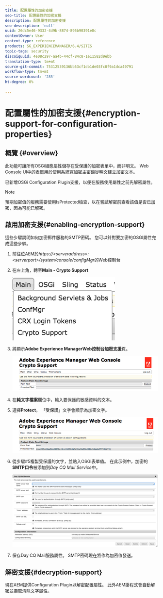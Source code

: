 ```yaml
---
title: 配置屬性的加密支援
seo-title: 配置屬性的加密支援
description: 配置屬性的加密支援
seo-description: 'null'
uuid: 26dc5e46-9332-4d9b-8874-895b90391e8c
contentOwner: User
content-type: reference
products: SG_EXPERIENCEMANAGER/6.4/SITES
topic-tags: security
discoiquuid: 4e08c297-aa4b-44cf-84c8-1e11582d9ebb
translation-type: tm+mt
source-git-commit: 75312539136bb53cf1db1de03fc0f9a1dca49791
workflow-type: tm+mt
source-wordcount: '285'
ht-degree: 0%

---
```



# 配置屬性的加密支援{#encryption-support-for-configuration-properties}

## 概覽 {#overview}

此功能可讓所有OSGi組態屬性儲存在受保護的加密表單中，而非明文。 Web Console UI中的表單用於使用系統寬加密主密鑰從明文建立加密文本。

已新增OSGi Configuration Plugin支援，以便在服務使用屬性之前先解密屬性。

>[!NOTE]
>
>預期加密值的服務需要使用IsProtected檢查，以在嘗試解密前查看該值是否已加密，因為可能已解密。

## 啟用加密支援{#enabling-encryption-support}

這些步驟說明如何加密郵件服務的SMTP密碼。 您可以針對要加密的OSGI屬性完成這些步驟。

1. 前往位AEM於&#x200B;*https://&lt;serveraddress>:&lt;serverport>/system/console/configMgr*&#x200B;的Web控制台
1. 在左上角，轉至&#x200B;**Main - Crypto Support**

   ![chlimage_1-325](assets/chlimage_1-325.png)

1. 將顯示&#x200B;**Adobe Experience ManagerWeb控制台加密支援**&#x200B;頁。

   ![screen_shot_2018-08-01at113417am](assets/screen_shot_2018-08-01at113417am.png)

1. 在&#x200B;**純文字檔案**&#x200B;欄位中，輸入要保護的敏感資料的文本。
1. 選擇&#x200B;**Protect**。 「受保護」文字會顯示為加密文字。

   ![screen_shot_2018-08-01at113844am](assets/screen_shot_2018-08-01at113844am.png)

1. 從步驟#5複製受保護的文字，並貼入OSGI表單值。 在此示例中，加密的&#x200B;**SMTP口令**&#x200B;被添加到&#x200B;*Day CQ Mail Service*&#x200B;中。

   ![screen_shot_2016-12-18at105809pm](assets/screen_shot_2016-12-18at105809pm.png)

1. 保存Day CQ Mail服務屬性。 SMTP密碼現在將作為加密值發送。

## 解密支援{#decryption-support}

現在AEM提供Configuration Plugin以解密配置屬性。 此外AEM掛程式會自動解密並擷取清除文字屬性。
